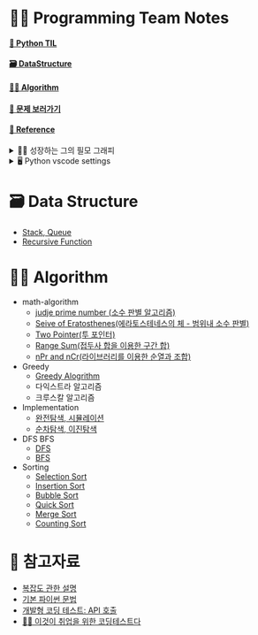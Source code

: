 # 👨‍💻 Programming Team Notes


#### [📔 Python TIL](https://github.com/dongwoodev/Programming-Team-Notes/wiki)
#### [🗃️ DataStructure](https://github.com/dongwoodev/Programming-Team-Notes#%EF%B8%8F-data-structure)
#### [👨‍💻 Algorithm](https://github.com/dongwoodev/Programming-Team-Notes#-algorithm-1)
#### [📄 문제 보러가기](https://github.com/dongwoodev/Programming-Team-Notes/issues)
####  [📌 Reference](https://github.com/dongwoodev/Programming-Team-Notes#-참고자료)

<details>
<summary> 👨‍💻 성장하는 그의 필모 그래피</summary>
<h4>프로그래머스에서 코딩테스트 입문 100문제를 풀었다고 주신 머쓱이 스탬프</h4>
<img width="281" alt="Screenshot 2023-04-18 at 12 41 03" src="https://user-images.githubusercontent.com/55238671/232665627-d747b41a-4608-4b82-88ce-260148ab2631.png"> 

<h4>PCCE(코딩 필수 역량) Python3 Lv4/Lv4 등급을 달성했어요.</h4>

![ic-pcce-lv4-f5f22bf0](https://user-images.githubusercontent.com/55238671/233020425-419f46c6-6f4f-4825-8112-6e911b8fe6fc.png)

</details>

<details>
<summary> 🖥️ Python vscode settings </summary>
<h4> 디버깅 및  실행 단축키</h4>
<li> 디버깅 단축키  : cmd + shift + d </li>
<li> 시간  측정 : time python3 파이썬.py </li>

<h4> 리눅스 명령어로 테스트 파일 만들기 </h4>

1. 디버킹 아이콘 → `launch.json` 파일 만들기
2. 메인 디렉토리에 input, output 파일, main.py 파일을 만들기
3. launch.json 에 input을 통해 output을 내보내는 방식으로 리눅스 명령어 조절하기 `"args" : ["<", "input.txt", ">", "output.txt"]`
</details>

# 🗃️ Data Structure
- [Stack, Queue](https://github.com/dongwoodev/Programming-Team-Notes/blob/Python/data-structure/stack_queue.md)
- [Recursive Function](https://github.com/dongwoodev/Programming-Team-Notes/blob/Python/data-structure/recursive_function.md)


# 👨‍💻 Algorithm

- math-algorithm
  - [judje prime number (소수 판별 알고리즘)](https://github.com/dongwoodev/Programming-Team-Notes/blob/Python/math-algorithm/judge_prime_number.md)
  - [Seive of Eratosthenes(에라토스테네스의 체 - 범위내 소수 판별)](https://github.com/dongwoodev/Programming-Team-Notes/blob/Python/math-algorithm/sieve_of_eratosthenes.md)
  - [Two Pointer(투 포인터)](https://github.com/dongwoodev/Programming-Team-Notes/blob/Python/math-algorithm/two-pointer.md)
  - [Range Sum(접두사 합을 이용한 구간 합)](https://github.com/dongwoodev/Programming-Team-Notes/blob/Python/math-algorithm/range_sum.md)
  - [nPr and nCr(라이브러리를 이용한 순열과 조합)](https://github.com/dongwoodev/Programming-Team-Notes/blob/Python/math-algorithm/itertools.md)
- Greedy
  - [Greedy Alogrithm](https://github.com/dongwoodev/Programming-Team-Notes/blob/Python/greedy/greedy.md)
  - 다익스트라 알고리즘
  - 크루스칼 알고리즘
- Implementation
  - [완전탐색, 시뮬레이션](https://github.com/dongwoodev/Programming-Team-Notes/blob/Python/implementation/implementation.md)
  - [순차탐색, 이진탐색]()
- DFS BFS
  - [DFS](https://github.com/dongwoodev/Programming-Team-Notes/blob/Python/dfs_bfs/dfs_bfs.md#dfs-depth-first-search)
  - [BFS](https://github.com/dongwoodev/Programming-Team-Notes/blob/Python/dfs_bfs/dfs_bfs.md#bfs-breadth-first-search)
- Sorting
  - [Selection Sort](https://github.com/dongwoodev/Programming-Team-Notes/blob/Python/sorting/sorting.md#선택-정렬)
  - [Insertion Sort](https://github.com/dongwoodev/Programming-Team-Notes/blob/Python/sorting/sorting.md#삽입-정렬)
  - [Bubble Sort](https://github.com/dongwoodev/Programming-Team-Notes/blob/Python/sorting/sorting.md#버블-정렬)
  - [Quick Sort](https://github.com/dongwoodev/Programming-Team-Notes/blob/Python/sorting/sorting.md#퀵-정렬)
  - [Merge Sort](https://github.com/dongwoodev/Programming-Team-Notes/blob/Python/sorting/sorting.md#병합-정렬)
  - [Counting Sort](https://github.com/dongwoodev/Programming-Team-Notes/blob/Python/sorting/sorting.md#계수-정렬)

# 📌 참고자료
- [복잡도 관한 설명](https://github.com/dongwoodev/devStudy/blob/main/data_structure/complexity.md)
- [기본 파이썬 문법](https://github.com/dongwoodev/Programming-Team-Notes/blob/Python/Pythoncode.ipynb)
- [개발형 코딩 테스트: API 호출](https://github.com/dongwoodev/Programming-Team-Notes/blob/Python/pythonapi.md)
- [👨‍💻 이것이 취업을 위한 코딩테스트다](https://github.com/ndb796/python-for-coding-test)


